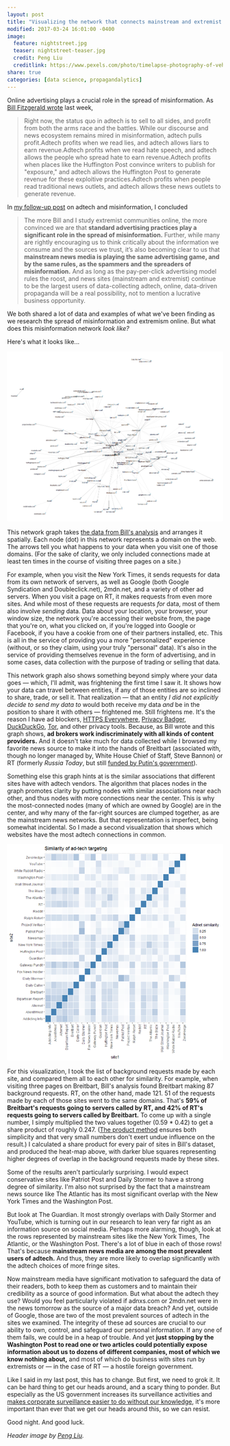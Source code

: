 ```yaml
---
layout: post
title: "Visualizing the network that connects mainstream and extremist \"news\""
modified: 2017-03-24 16:01:00 -0400
image:
  feature: nightstreet.jpg
  teaser: nightstreet-teaser.jpg
  credit: Peng Liu
  creditlink: https://www.pexels.com/photo/timelapse-photography-of-vehicle-on-concrete-road-near-in-high-rise-building-during-nighttime-169677/
share: true
categories: [data science, propagandalytics]
---
```



Online advertising plays a crucial role in the spread of misinformation. As <a href="https://funnymonkey.com/2017/adtech-and-misinformation-the-middlemen-who-sell-to-all-sides" target="blank_">Bill Fitzgerald wrote</a> last week,

> Right now, the status quo in adtech is to sell to all sides, and profit from both the arms race and the battles. While our discourse and news ecosystem remains mired in misinformation, adtech pulls profit.Adtech profits when we read lies, and adtech allows liars to earn revenue.Adtech profits when we read hate speech, and adtech allows the people who spread hate to earn revenue.Adtech profits when places like the Huffington Post convince writers to publish for "exposure," and adtech allows the Huffington Post to generate revenue for these exploitive practices.Adtech profits when people read traditional news outlets, and adtech allows these news outlets to generate revenue.

In <a href="http://pushpullfork.com/2017/03/fake-news-adtech-misinformation/" target="blank_">my follow-up post</a> on adtech and misinformation, I concluded

> The more Bill and I study extremist communities online, the more convinced we are that **standard advertising practices play a significant role in the spread of misinformation.** Further, while many are rightly encouraging us to think critically about the information we consume and the sources we trust, it’s also becoming clear to us that **mainstream news media is playing the same advertising game, and by the same rules, as the spammers and the spreaders of misinformation.** And as long as the pay-per-click advertising model rules the roost, and news sites (mainstream and extremist) continue to be the largest users of data-collecting adtech, online, data-driven propaganda will be a real possibility, not to mention a lucrative business opportunity.

We both shared a lot of data and examples of what we've been finding as we research the spread of misinformation and extremism online. But what does this misinformation network *look like?*

Here's what it looks like...

<a href="/assets/images/ad_network.png" target="blank_"><img src="/assets/images/ad_network.png" alt="a network graph of 25 different news websites and the adtech services they call in the background when visiting pages" /></a>

This network graph takes <a href="https://gist.github.com/billfitzgerald/5965a6009a9b939f4155cffea2fe8170" target="blank_">the data from Bill's analysis</a> and arranges it spatially. Each node (dot) in this network represents a domain on the web. The arrows tell you what happens to your data when you visit one of those domains. (For the sake of clarity, we only included connections made at least ten times in the course of visiting three pages on a site.)

For example, when you visit the New York Times, it sends requests for data from its own network of servers, as well as Google (both Google Syndication and Doubleclick.net), 2mdn.net, and a variety of other ad servers. When you visit a page on RT, it makes requests from even more sites. And while most of these requests are requests *for* data, most of them also involve *sending* data. Data about your location, your browser, your window size, the network you're accessing their website from, the page that you're on, what you clicked on, if you're logged into Google or Facebook, if you have a cookie from one of their partners installed, etc. This is all in the service of providing you a more "personalized" experience (without, or so they claim, using your truly "personal" data). It's also in the service of providing themselves revenue in the form of advertising, and in some cases, data collection with the purpose of trading or selling that data.

This network graph also shows something beyond simply where your data goes ― which, I'll admit, was frightening the first time I saw it. It shows how your data can travel between entities, if any of those entities are so inclined to share, trade, or sell it. That realization ― that an entity *I did not explicitly decide to send my data to* would both receive my data *and* be in the position to share it with others ― frightened me. Still frightens me. It's the reason I have ad blockers, <a href="https://www.eff.org/https-everywhere" target="blank_">HTTPS Everywhere</a>, <a href="https://www.eff.org/privacybadger" target="blank_">Privacy Badger</a>, <a href="https://duckduckgo.com/" target="blank_">DuckDuckGo</a>, <a href="https://www.torproject.org/" target="blank_">Tor</a>, and other privacy tools. Because, as Bill wrote and this graph shows, **ad brokers work indiscriminately with all kinds of content providers.** And it doesn't take much for data collected while I browsed my favorite news source to make it into the hands of Breitbart (associated with, though no longer managed by, White House Chief of Staff, Steve Bannon) or RT (formerly *Russia Today*, but still <a href="https://en.wikipedia.org/wiki/Russia_today" target="blank_">funded by Putin's government</a>).

Something else this graph hints at is the similar associations that different sites have with adtech vendors. The algorithm that places nodes in the graph promotes clarity by putting nodes with similar associations near each other, and thus nodes with more connections near the center. This is why the most-connected nodes (many of which are owned by Google) are in the center, and why many of the far-right sources are clumped together, as are the mainstream news networks. But that representation is imperfect, being somewhat incidental. So I made a second visualization that shows which websites have the most adtech connections in common.

<a href="/assets/images/ad_tech_similarity.png" target="blank_"><img src="/assets/images/ad_tech_similarity.png" alt="Heatmap showing the similarity of adtech sources for 25 different news websites." /></a>

For this visualization, I took the list of background requests made by each site, and compared them all to each other for similarity. For example, when visiting three pages on Breitbart, Bill's analysis found Breitbart making 87 background requests. RT, on the other hand, made 121. 51 of the requests made by each of those sites went to the same domains. That's **59% of Breitbart's requests going to servers called by RT, and 42% of RT's requests going to servers called by Breitbart.** To come up with a single number, I simply multiplied the two values together (0.59 * 0.42) to get a share product of roughly 0.247. (<a href="https://www.researchgate.net/publication/220723600_Probabilistic_Combination_of_Features_for_Music_Classification" target="blank_">The product method</a> ensures both simplicity and that very small numbers don't exert undue influence on the result.) I calculated a share product for every pair of sites in Bill's dataset, and produced the heat-map above, with darker blue squares representing higher degrees of overlap in the background requests made by these sites.

Some of the results aren't particularly surprising. I would expect conservative sites like Patriot Post and Daily Stormer to have a strong degree of similarity. I'm also not surprised by the fact that a mainstream news source like The Atlantic has its most significant overlap with the New York Times and the Washington Post.

But look at The Guardian. It most strongly overlaps with Daily Stormer and YouTube, which is turning out in our research to lean very far right as an information source on social media. Perhaps more alarming, though, look at the rows represented by mainstream sites like the New York Times, The Atlantic, or the Washington Post. There's a lot of blue in each of those rows! That's because **mainstream news media are among the most prevalent users of adtech.** And thus, they are more likely to overlap significantly with the adtech choices of more fringe sites.

Now mainstream media have significant motivation to safeguard the data of their readers, both to keep them as customers and to maintain their credibility as a source of good information. But what about the adtech they use? Would you feel particularly violated if adnxs.com or 2mdn.net were in the news tomorrow as the source of a major data breach? And yet, outside of Google, those are two of the most prevalent sources of adtech in the sites we examined. The integrity of these ad sources are crucial to our ability to own, control, and safeguard our personal information. If any one of them fails, we could be in a heap of trouble. And yet **just stopping by the Washington Post to read one or two articles could potentially expose information about us to dozens of different companies, most of which we know nothing about,** and most of which do business with sites run by extremists or ― in the case of RT ― a hostile foreign government.

Like I said in my last post, this has to change. But first, we need to grok it. It can be hard thing to get our heads around, and a scary thing to ponder. But especially as the US government increases its surveillance activities and <a href="http://www.pcworld.com/article/3184410/security/senate-votes-to-kill-fccs-broadband-privacy-rules.html" target="blank_">makes corporate surveillance easier to do without our knowledge</a>, it's more important than ever that we get our heads around this, so we can resist.

Good night. And good luck.

<i>Header image by <a href="https://www.pexels.com/photo/timelapse-photography-of-vehicle-on-concrete-road-near-in-high-rise-building-during-nighttime-169677/" target="blank_">Peng Liu</a>.</i>
